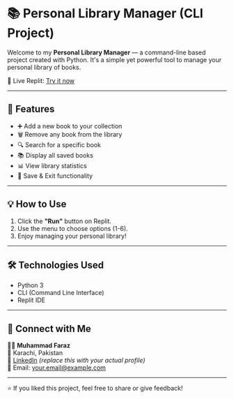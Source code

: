 # 📚 Personal Library Manager (CLI Project)

Welcome to my **Personal Library Manager** — a command-line based project created with Python. It's a simple yet powerful tool to manage your personal library of books.

🔗 Live Replit: [Try it now](https://replit.com/@farazkhoso299/ImpassionedFlawlessUnit)

---

## 📌 Features
- ➕ Add a new book to your collection
- 🗑️ Remove any book from the library
- 🔍 Search for a specific book
- 📚 Display all saved books
- 📊 View library statistics
- 💾 Save & Exit functionality

---

## 💡 How to Use
1. Click the **"Run"** button on Replit.
2. Use the menu to choose options (1-6).
3. Enjoy managing your personal library!

---

## 🛠 Technologies Used
- Python 3
- CLI (Command Line Interface)
- Replit IDE

---

## 🙌 Connect with Me
👨‍💻 **Muhammad Faraz**  
📍 Karachi, Pakistan  
🔗 [LinkedIn](https://www.linkedin.com/in/your-profile) *(replace this with your actual profile)*  
📧 Email: your.email@example.com

---

⭐ If you liked this project, feel free to share or give feedback!

